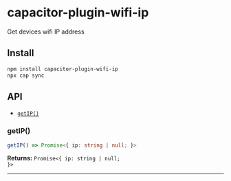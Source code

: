 # capacitor-plugin-wifi-ip

Get devices wifi IP address

## Install

```bash
npm install capacitor-plugin-wifi-ip
npx cap sync
```

## API

<docgen-index>

* [`getIP()`](#getip)

</docgen-index>

<docgen-api>
<!--Update the source file JSDoc comments and rerun docgen to update the docs below-->

### getIP()

```typescript
getIP() => Promise<{ ip: string | null; }>
```

**Returns:** <code>Promise&lt;{ ip: string | null; }&gt;</code>

--------------------

</docgen-api>
